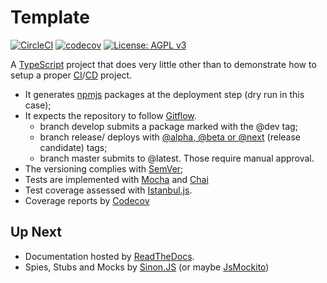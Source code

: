 # Template
[![CircleCI](https://circleci.com/gh/rcmedeiros/template.svg?style=svg&circle-token=0cbb60bd086a80279822859c0ed2610d5428a223)](https://circleci.com/gh/rcmedeiros/template)
[![codecov](https://codecov.io/gh/rcmedeiros/template/branch/master/graph/badge.svg?token=CJcGrQ0S58)](https://codecov.io/gh/rcmedeiros/template)
[![License: AGPL v3](https://img.shields.io/badge/License-AGPL%20v3-blue.svg)](https://www.gnu.org/licenses/agpl-3.0)


A [TypeScript](https://github.com/trending/typescript) project that does very little other than to demonstrate how to setup a proper [CI](https://en.wikipedia.org/wiki/Continuous_integration)/[CD](https://en.wikipedia.org/wiki/Continuous_delivery) project.

* It generates [npmjs](https://www.npmjs.com/) packages at the deployment step (dry run in this case);
* It expects the repository to follow [Gitflow](https://datasift.github.io/gitflow/IntroducingGitFlow.html).
  * branch develop submits a package marked with the @dev tag;
  * branch release/ deploys with [@alpha, @beta or @next](https://docs.npmjs.com/cli/dist-tag) (release candidate) tags;
  * branch master submits to @latest. Those require manual approval.
* The versioning complies with [SemVer](https://semver.org/);
* Tests are implemented with [Mocha](https://mochajs.org/) and [Chai](https://www.chaijs.com/)
* Test coverage assessed with [Istanbul.js](https://istanbul.js.org/).
* Coverage reports by [Codecov](https://codecov.io/)

## Up Next

* Documentation hosted by [ReadTheDocs](https://readthedocs.org/).
* Spies, Stubs and Mocks by [Sinon.JS](https://sinonjs.org/) (or maybe [JsMockito](https://jsmockito.org/))
